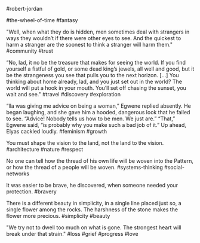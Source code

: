#robert-jordan

#the-wheel-of-time
#fantasy 

"Well, when what they do is hidden, men sometimes deal with strangers in ways they wouldn’t if there were other eyes to see. And the quickest to harm a stranger are the soonest to think a stranger will harm them."
#community #trust 

“No, lad, it no be the treasure that makes for seeing the world. If you find yourself a fistful of gold, or some dead king’s jewels, all well and good, but it be the strangeness you see that pulls you to the next horizon. [...] You thinking about home already, lad, and you just set out in the world? The world will put a hook in your mouth. You’ll set off chasing the sunset, you wait and see."
#travel #discovery #exploration 

“Ila was giving me advice on being a woman,” Egwene replied absently. He began laughing, and she gave him a hooded, dangerous look that he failed to see. “Advice! Nobody tells us how to be men. We just are.” “That,” Egwene said, “is probably why you make such a bad job of it.” Up ahead, Elyas cackled loudly. 
#feminism #growth 

You must shape the vision to the land, not the land to the vision.
#architecture #nature #respect 

No one can tell how the thread of his own life will be woven into the Pattern, or how the thread of a people will be woven.
#systems-thinking #social-networks 

It was easier to be brave, he discovered, when someone needed your protection.
#bravery 

There is a different beauty in simplicity, in a single line placed just so, a single flower among the rocks. The harshness of the stone makes the flower more precious.
#simplicity #beauty 

"We try not to dwell too much on what is gone. The strongest heart will break under that strain."
#loss #grief #progress #love 
